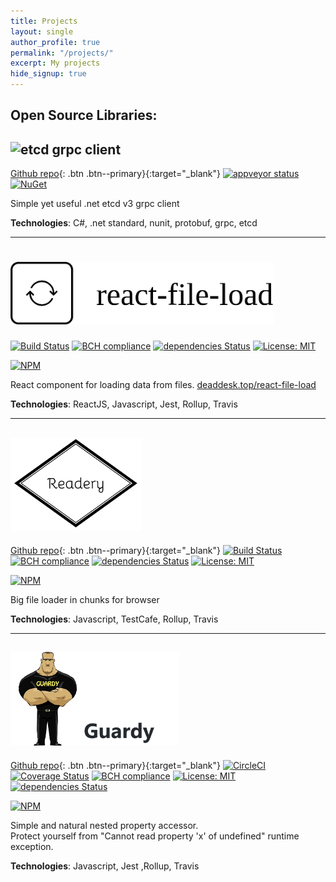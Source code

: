 ```yaml
---
title: Projects
layout: single
author_profile: true
permalink: "/projects/"
excerpt: My projects
hide_signup: true
---
```


## Open Source Libraries:
## <img style="height:90px;" alt="etcd grpc client" src="https://raw.githubusercontent.com/undernotic/etcdgrpcclient/master/img/logo.png">

[Github repo](https://github.com/UnderNotic/etcdgrpcclient){: .btn .btn--primary}{:target="_blank"}
[![appveyor status](https://ci.appveyor.com/api/projects/status/github/undernotic/etcdgrpcclient)](https://ci.appveyor.com/project/UnderNotic/etcdgrpcclient) [![NuGet](https://img.shields.io/nuget/vpre/EtcdGrpcClient.svg?style=plastic)](https://www.nuget.org/packages/EtcdGrpcClient)

Simple yet useful .net etcd v3 grpc client

**Technologies**: C#, .net standard, nunit, protobuf, grpc, etcd

___

# <img height="100" alt="react-file-load" src="https://raw.githubusercontent.com/undernotic/react-file-load/master/example/src/logo.png">

[![Build Status](https://travis-ci.org/UnderNotic/react-file-load.svg?branch=master)](https://travis-ci.org/UnderNotic/react-file-load)
[![BCH compliance](https://bettercodehub.com/edge/badge/UnderNotic/react-file-load?branch=master)](https://bettercodehub.com/)
[![dependencies Status](https://david-dm.org/undernotic/react-file-load/status.svg)](https://david-dm.org/undernotic/react-file-load)
[![License: MIT](https://img.shields.io/badge/License-MIT-yellow.svg)](https://opensource.org/licenses/MIT)

[![NPM](https://nodei.co/npm/react-file-load.png)](https://nodei.co/npm/react-file-load/)

React component for loading data from files. [deaddesk.top/react-file-load](https://deaddesk.top/react-file-load)

**Technologies**: ReactJS, Javascript, Jest, Rollup, Travis


___

## <img style="height:150px;" alt="Readery" src="https://raw.githubusercontent.com/undernotic/readery/master/img/readery.png">

[Github repo](https://github.com/UnderNotic/readery){: .btn .btn--primary}{:target="_blank"}
[![Build Status](https://travis-ci.org/UnderNotic/readery.svg?branch=master)](https://travis-ci.org/UnderNotic/readery)
[![BCH compliance](https://bettercodehub.com/edge/badge/UnderNotic/readery?branch=master)](https://bettercodehub.com/)
[![dependencies Status](https://david-dm.org/undernotic/readery/status.svg)](https://david-dm.org/undernotic/readery)
[![License: MIT](https://img.shields.io/badge/License-MIT-yellow.svg)](https://opensource.org/licenses/MIT)

[![NPM](https://nodei.co/npm/readery.png)](https://nodei.co/npm/readery/)

Big file loader in chunks for browser

**Technologies**: Javascript, TestCafe, Rollup, Travis

___

## <img style="height:150px;" alt="Guardy" src="https://raw.githubusercontent.com/undernotic/guardy/master/img/logo-title.png">

[Github repo](https://github.com/UnderNotic/guardy){: .btn .btn--primary}{:target="_blank"}
[![CircleCI](https://circleci.com/gh/UnderNotic/guardy.svg?style=svg)](https://circleci.com/gh/UnderNotic/guardy)
[![Coverage Status](https://coveralls.io/repos/github/UnderNotic/guardy/badge.svg?branch=master)](https://coveralls.io/github/UnderNotic/guardy?branch=master)
[![BCH compliance](https://bettercodehub.com/edge/badge/UnderNotic/guardy?branch=master)](https://bettercodehub.com/)
[![License: MIT](https://img.shields.io/badge/License-MIT-yellow.svg)](https://opensource.org/licenses/MIT)
[![dependencies Status](https://david-dm.org/undernotic/guardy/status.svg)](https://david-dm.org/undernotic/guardy)

[![NPM](https://nodei.co/npm/guardy.png)](https://nodei.co/npm/guardy/)

Simple and natural nested property accessor.  
Protect yourself from "Cannot read property 'x' of undefined" runtime exception.

**Technologies**: Javascript, Jest ,Rollup, Travis
